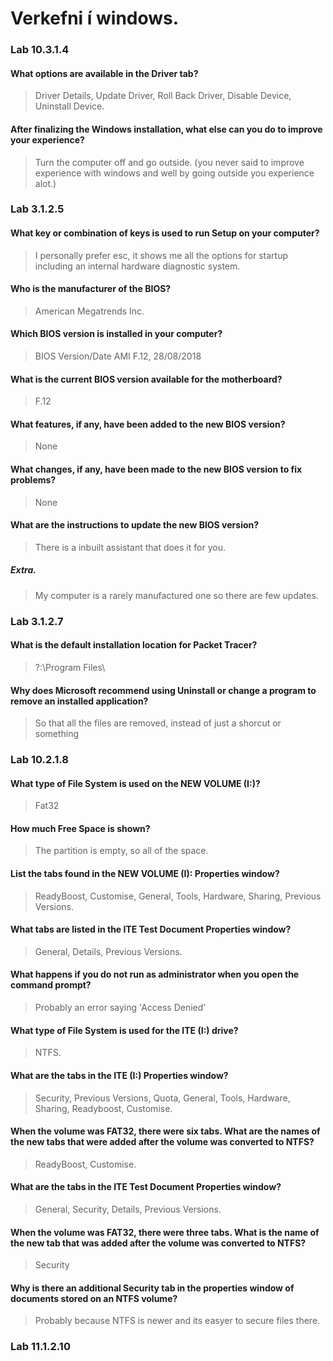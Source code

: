 # Verkefni í windows.


### Lab 10.3.1.4
#### What options are available in the Driver tab?
> Driver Details, Update Driver, Roll Back Driver, Disable Device, Uninstall Device.
#### After finalizing the Windows installation, what else can you do to improve your experience? 
> Turn the computer off and go outside. (you never said to improve experience with windows and well by going outside you experience alot.)

### Lab 3.1.2.5
#### What key or combination of keys is used to run Setup on your computer? 
> I personally prefer esc, it shows me all the options for startup including an internal hardware diagnostic system.
#### Who is the manufacturer of the BIOS? 
> American Megatrends Inc.
#### Which BIOS version is installed in your computer? 
> BIOS Version/Date	AMI F.12, 28/08/2018
#### What is the current BIOS version available for the motherboard?  
> F.12
#### What features, if any, have been added to the new BIOS version? 
> None
#### What changes, if any, have been made to the new BIOS version to fix problems?
> None
#### What are the instructions to update the new BIOS version?
> There is a inbuilt assistant that does it for you.
##### Extra.
> My computer is a rarely manufactured one so there are few updates.

### Lab 3.1.2.7
#### What is the default installation location for Packet Tracer? 
> ?:\Program Files\
#### Why does Microsoft recommend using Uninstall or change a program to remove an installed application? 
> So that all the files are removed, instead of just a shorcut or something

### Lab 10.2.1.8 
#### What type of File System is used on the NEW VOLUME (I:)?
> Fat32
#### How much Free Space is shown?
> The partition is empty, so all of the space.
#### List the tabs found in the NEW VOLUME (I): Properties window?
> ReadyBoost, Customise, General, Tools, Hardware, Sharing, Previous Versions.
#### What tabs are listed in the ITE Test Document Properties window?  
>  General, Details, Previous Versions.
#### What happens if you do not run as administrator when you open the command prompt? 
> Probably an error saying 'Access Denied'
#### What type of File System is used for the ITE (I:) drive? 
> NTFS.
#### What are the tabs in the ITE (I:) Properties window? 
> Security, Previous Versions, Quota, General, Tools, Hardware, Sharing, Readyboost, Customise.
#### When the volume was FAT32, there were six tabs. What are the names of the new tabs that were added after the volume was converted to NTFS?
> ReadyBoost, Customise.
#### What are the tabs in the ITE Test Document Properties window?
> General, Security, Details, Previous Versions.
#### When the volume was FAT32, there were three tabs. What is the name of the new tab that was added after the volume was converted to NTFS?
> Security
#### Why is there an additional Security tab in the properties window of documents stored on an NTFS volume? 
> Probably because NTFS is newer and its easyer to secure files there.

### Lab 11.1.2.10
#### 

